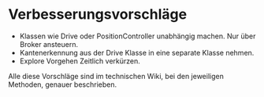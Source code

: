 # Verbesserungsvorschläge
- Klassen wie Drive oder PositionController unabhängig machen. Nur über Broker ansteuern.
- Kantenerkennung aus der Drive Klasse in eine separate Klasse nehmen.
- Explore Vorgehen Zeitlich verkürzen.

Alle diese Vorschläge sind im technischen Wiki, bei den jeweiligen Methoden, genauer beschrieben.